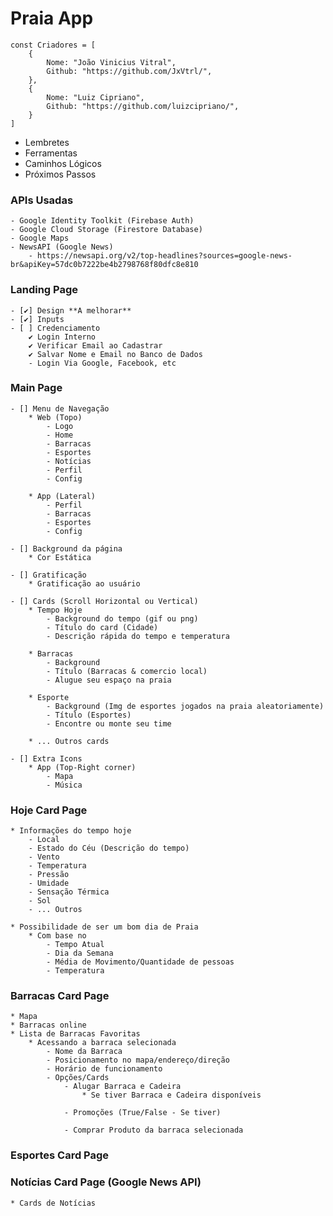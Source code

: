 # Praia App

```
const Criadores = [
    {
        Nome: "João Vinicius Vitral",
        Github: "https://github.com/JxVtrl/",
    },
    {
        Nome: "Luiz Cipriano",
        Github: "https://github.com/luizcipriano/",
    }
]
```

*   Lembretes
*   Ferramentas
*   Caminhos Lógicos
*   Próximos Passos

### APIs Usadas
    - Google Identity Toolkit (Firebase Auth)
    - Google Cloud Storage (Firestore Database)
    - Google Maps
    - NewsAPI (Google News)
        - https://newsapi.org/v2/top-headlines?sources=google-news-br&apiKey=57dc0b7222be4b2798768f80dfc8e810


### Landing Page
    - [✔] Design **A melhorar**
    - [✔] Inputs
    - [ ] Credenciamento
        ✔ Login Interno
        ✔ Verificar Email ao Cadastrar
        ✔ Salvar Nome e Email no Banco de Dados
        - Login Via Google, Facebook, etc


### Main Page
    - [] Menu de Navegação
        * Web (Topo)
            - Logo
            - Home
            - Barracas
            - Esportes
            - Notícias
            - Perfil
            - Config

        * App (Lateral)
            - Perfil
            - Barracas
            - Esportes
            - Config

    - [] Background da página
        * Cor Estática

    - [] Gratificação
        * Gratificação ao usuário

    - [] Cards (Scroll Horizontal ou Vertical)
        * Tempo Hoje
            - Background do tempo (gif ou png)
            - Título do card (Cidade)
            - Descrição rápida do tempo e temperatura

        * Barracas
            - Background
            - Título (Barracas & comercio local)
            - Alugue seu espaço na praia

        * Esporte
            - Background (Img de esportes jogados na praia aleatoriamente)
            - Título (Esportes)
            - Encontre ou monte seu time

        * ... Outros cards

    - [] Extra Icons
        * App (Top-Right corner)
            - Mapa
            - Música

### Hoje Card Page
    * Informações do tempo hoje
        - Local
        - Estado do Céu (Descrição do tempo)
        - Vento
        - Temperatura
        - Pressão
        - Umidade
        - Sensação Térmica
        - Sol
        - ... Outros
    
    * Possibilidade de ser um bom dia de Praia
        * Com base no
            - Tempo Atual
            - Dia da Semana
            - Média de Movimento/Quantidade de pessoas
            - Temperatura

### Barracas Card Page
    * Mapa 
    * Barracas online
    * Lista de Barracas Favoritas
        * Acessando a barraca selecionada
            - Nome da Barraca
            - Posicionamento no mapa/endereço/direção
            - Horário de funcionamento
            - Opções/Cards
                - Alugar Barraca e Cadeira
                    * Se tiver Barraca e Cadeira disponíveis

                - Promoções (True/False - Se tiver)

                - Comprar Produto da barraca selecionada

### Esportes Card Page



### Notícias Card Page (Google News API)
    * Cards de Notícias

